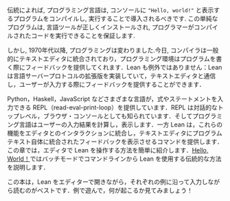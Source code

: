 <!-- According to tradition, a programming language should be introduced by
compiling and running a program that displays `"Hello, world!"` on the
console. This simple program ensures that the language tooling is
installed correctly and that the programmer is able to run the
compiled code. -->

伝統によれば, プログラミング言語は, コンソールに `"Hello, world!"` と表示するプログラムをコンパイルし, 実行することで導入されるべきです. この単純なプログラムは, 言語ツールが正しくインストールされ, プログラマーがコンパイルされたコードを実行できることを保証します.

<!-- Since the 1970s, however, programming has changed. Today, compilers
are typically integrated into text editors, and the programming
environment offers feedback as the program is written. Lean is no
exception: it implements an extended version of the Language Server
Protocol that allows it to communicate with a text editor and provide
feedback as the user types. -->

しかし, 1970年代以降, プログラミングは変わりました.今日, コンパイラは一般的にテキストエディタに統合されており，プログラミング環境はプログラムを書く際にフィードバックを提供してくれます．Lean も例外ではありません：Lean は言語サーバープロトコルの拡張版を実装していて，テキストエディタと通信し，ユーザーが入力する際にフィードバックを提供することができます．

<!-- Languages as varied as Python, Haskell, and JavaScript offer a read-eval-print-loop (REPL), also known as an interactive toplevel or a browser console, in which expressions or statements can be entered.
The language then computes and displays the result of the user's input.
Lean, on the other hand, integrates these features into the interaction with the editor, providing commands that cause the text editor to display feedback integrated into the program text itself.
This chapter provides a short introduction to interacting with Lean in an editor, while [Hello, World!]() describes how to use Lean traditionally from the command line in batch mode. -->

Python，Haskell，JavaScript などさまざまな言語が，式やステートメントを入力できる REPL（read-eval-print-loop）を提供しています．REPL は対話的なトップレベル，ブラウザ・コンソールとしても知られています．そしてプログラミング言語はユーザーの入力結果を計算し，表示します．一方 Lean は，これらの機能をエディタとのインタラクションに統合し，テキストエディタにプログラムテキスト自体に統合されたフィードバックを表示させるコマンドを提供します．この章では，エディタで Lean を操作する方法を簡単に紹介します．[Hello, World！](hello-world.md)ではバッチモードでコマンドラインから Lean を使用する伝統的な方法を説明します．

<!-- It is best if you read this book with Lean open in your editor,
following along and typing in each example. Please play with the
examples, and see what happens! -->

この本は，Lean をエディターで開きながら，それぞれの例に沿って入力しながら読むのがベストです．例で遊んで，何が起こるか見てみましょう！
